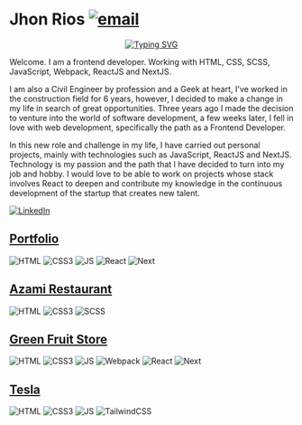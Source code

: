 # Jhon Rios [![email](https://img.shields.io/static/v1?label=email&message=r.jhonf@gmail.com&color=00bd95)](mailto:r.jhonf@gmail.com)&nbsp;

<p align="center">
  <a href="https://git.io/typing-svg"><img src="https://readme-typing-svg.herokuapp.com?font=Fira+Code&pause=1000&color=00bd95&width=650&lines=Jhon+Rios+-+Frontend+Developer;HTML+%2F+CSS+%2F+SaSS+%2F+JavaScript+%2F+React.js+%2F+Next.js" alt="Typing SVG" /></a>
</p>

Welcome. I am a frontend developer. Working with HTML, CSS, SCSS, JavaScript, Webpack, ReactJS and NextJS.

I am also a Civil Engineer by profession and a Geek at heart, I've worked in the construction field for 6 years, however, I decided to make a change in my life in search of great opportunities. Three years ago I made the decision to venture into the world of software development, a few weeks later, I fell in love with web development, specifically the path as a Frontend Developer.

In this new role and challenge in my life, I have carried out personal projects, mainly with technologies such as JavaScript, ReactJS and NextJS. Technology is my passion and the path that I have decided to turn into my job and hobby. I would love to be able to work on projects whose stack involves React to deepen and contribute my knowledge in the continuous development of the startup that creates new talent.

[![LinkedIn](https://img.shields.io/static/v1?label=LinkedIn&message=Social%20Network&color=0A66C2)](https://www.linkedin.com/in/jhon-rios-galindez/)&nbsp;

## [Portfolio](https://jhonriosportfolio.vercel.app/)

![HTML](https://img.shields.io/badge/HTML5-Foundation%20Code%20v5-E34F26?logo=html5)
![CSS3](https://img.shields.io/badge/CSS5-Cascading%20Style%20Sheets-1572B6?logo=css3)
![JS](https://img.shields.io/badge/JavaScript-Language-F7DF1E?logo=javascript)
![React](https://img.shields.io/badge/ReactJS-Library-61DAFB?logo=react)
![Next](https://img.shields.io/badge/NextJS-Framework-000000?logo=next.js)

## [Azami Restaurant](https://jhon-rios-azami-restaurant.netlify.app/)

![HTML](https://img.shields.io/badge/HTML5-Foundation%20Code%20v5-E34F26?logo=html5)
![CSS3](https://img.shields.io/badge/CSS5-Cascading%20Style%20Sheets-1572B6?logo=css3)
![SCSS](https://img.shields.io/badge/SCSS-Preprocessor%20CSS-%23CC6699?logo=sass
)

## [Green Fruit Store](https://green-fruit-store.vercel.app/)

![HTML](https://img.shields.io/badge/HTML5-Foundation%20Code%20v5-E34F26?logo=html5)
![CSS3](https://img.shields.io/badge/CSS5-Cascading%20Style%20Sheets-1572B6?logo=css3)
![JS](https://img.shields.io/badge/JavaScript-Language-F7DF1E?logo=javascript)
![Webpack](https://img.shields.io/badge/Webpack-Module%20Bundler-8DD6F9?logo=webpack)
![React](https://img.shields.io/badge/ReactJS-Library-61DAFB?logo=react)
![Next](https://img.shields.io/badge/NextJS-Framework-000000?logo=next.js)

## [Tesla](https://jhonrios-tesla-landing.netlify.app/)

![HTML](https://img.shields.io/badge/HTML5-Foundation%20Code%20v5-E34F26?logo=html5)
![CSS3](https://img.shields.io/badge/CSS5-Cascading%20Style%20Sheets-1572B6?logo=css3)
![JS](https://img.shields.io/badge/JavaScript-Language-F7DF1E?logo=javascript)
![TailwindCSS](https://img.shields.io/badge/TailwindCSS-Framework%20CSS-%2306B6D4?logo=tailwindcss
)


